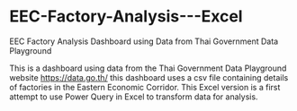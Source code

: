 # EEC-Factory-Analysis---Excel
EEC Factory Analysis Dashboard using Data from Thai Government Data Playground

This is a dashboard using data from the Thai Government Data Playground website https://data.go.th/ this dashboard uses a csv file containing details of factories in the Eastern Economic Corridor.
This Excel version is a first attempt to use Power Query in Excel to transform data for analysis.

